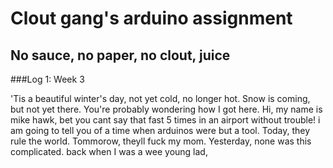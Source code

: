 # Clout gang's arduino assignment

## No sauce, no paper, no clout, juice


###Log 1: Week 3

'Tis a beautiful winter's day, not yet cold, no longer hot. Snow is coming, but not yet there. You're probably wondering how I got here. Hi, my name is mike hawk, bet you cant say that fast 5 times in an airport without trouble! i am going to tell you of a time when arduinos were but a tool. Today, they rule the world. Tommorow, theyll fuck my mom. Yesterday, none was this complicated. back when I was a wee young lad,  

